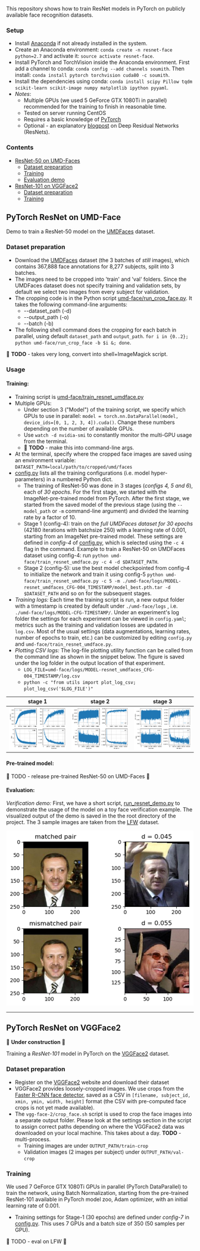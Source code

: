 
This repository shows how to train ResNet models in PyTorch on publicly available face recognition datasets.

### Setup

* Install [Anaconda](https://conda.io/docs/user-guide/install/linux.html) if not already installed in the system.
* Create an Anaconda environment: `conda create -n resnet-face python=2.7` and activate it: `source activate resnet-face`.
* Install PyTorch and TorchVision inside the Anaconda environment. First add a channel to conda: `conda config --add channels soumith`. Then install: `conda install pytorch torchvision cuda80 -c soumith`.
* Install the dependencies using conda: `conda install scipy Pillow tqdm scikit-learn scikit-image numpy matplotlib ipython pyyaml`.
* *Notes*:
    * Multiple GPUs (we used 5 GeForce GTX 1080Ti in parallel) recommended for the training to finish in reasonable time.
    * Tested on server running CentOS
    * Requires a basic knowledge of [PyTorch](http://pytorch.org/tutorials/beginner/deep_learning_60min_blitz.html) 
    * Optional - an explanatory [blogpost](https://blog.waya.ai/deep-residual-learning-9610bb62c355) on Deep Residual Networks (ResNets).

### Contents
- [ResNet-50 on UMD-Faces](https://github.com/AruniRC/resnet-face-pytorch#pytorch-resnet-on-umd-face)
    - [Dataset preparation](https://github.com/AruniRC/resnet-face-pytorch#dataset-preparation)
    - [Training](https://github.com/AruniRC/resnet-face-pytorch#dataset-preparation)
    - [Evaluation demo](https://github.com/AruniRC/resnet-face-pytorch#evaluation)
- [ResNet-101 on VGGFace2](https://github.com/AruniRC/resnet-face-pytorch#pytorch-resnet-on-vggface2)
    - [Dataset preparation](https://github.com/AruniRC/resnet-face-pytorch#dataset-preparation-1)
    - [Training](https://github.com/AruniRC/resnet-face-pytorch#dataset-preparation-1)



## PyTorch ResNet on UMD-Face

Demo to train a ResNet-50 model on the [UMDFaces](http://www.umdfaces.io/) dataset.

### Dataset preparation

* Download the [UMDFaces](http://www.umdfaces.io/) dataset (the 3 batches of _still_ images), which contains 367,888 face annotations for 8,277 subjects, split into 3 batches.
* The images need to be cropped into 'train' and 'val' folders. Since the UMDFaces dataset does not specify training and validation sets, by default we select two images from every subject for validation. 
* The cropping code is in the Python script [umd-face/run_crop_face.py](./umd-face/run_crop_face.py). It takes the following command-line arguments:
    * --dataset_path (-d)
    * --output_path (-o)
    * --batch (-b) 
* The following shell command does the cropping for each batch in parallel, using default `dataset_path` and `output_path`.
`for i in {0..2}; python umd-face/run_crop_face -b $i &; done`.

:small_red_triangle: **TODO** - takes very long, convert into shell+ImageMagick script.


### Usage

#### Training:  
* Training script is [umd-face/train_resnet_umdface.py](./umd-face/train_resnet_umdface.py)
* Multiple GPUs: 
    * Under section 3 ("Model") of the training script, we specify which GPUs to use in parallel: `model = torch.nn.DataParallel(model, device_ids=[0, 1, 2, 3, 4]).cuda()`. Change these numbers depending on the number of available GPUs. 
    * Use `watch -d nvidia-smi` to constantly monitor the multi-GPU usage from the terminal. 
    * :small_red_triangle: **TODO** - make this into command-line args.
* At the terminal, specify where the cropped face images are saved using an environment variable: `DATASET_PATH=local/path/to/cropped/umd/faces`
* [config.py](./config.py) lists all the training configurations (i.e. model hyper-parameters) in a numbered Python dict.
    * The training of ResNet-50 was done in 3 stages (*configs 4, 5 and 6*), each of *30 epochs*. For the first stage, we started with the ImageNet-pre-trained model from PyTorch. After the first stage, we started from the saved model of the previous stage (using the `--model_path` or `-m` command-line argument) and divided the learning rate by a factor of 10.
    * Stage 1 (config-4): train on  the *full UMDFaces dataset for 30 epochs* (42180 iterations with batchsize 250) with a learning rate of 0.001, starting from an ImageNet pre-trained model. These settings are defined in *config-4* of [config.py](./config.py), which is selected using the `-c 4` flag in the command. Example to train a ResNet-50 on UMDFaces dataset using config-4: run `python umd-face/train_resnet_umdface.py -c 4 -d $DATASET_PATH`.
    * Stage 2 (config-5): use the best model checkpointed from config-4 to initialize the network and train it using config-5 `python umd-face/train_resnet_umdface.py -c 5 -m ./umd-face/logs/MODEL-resnet_umdfaces_CFG-004_TIMESTAMP/model_best.pth.tar -d $DATASET_PATH` and so on for the subsequent stages.
* *Training logs:* Each time the training script is run, a new output folder with a timestamp is created by default under `./umd-face/logs` , i.e.  `./umd-face/logs/MODEL-CFG-TIMESTAMP/`. Under an experiment's log folder the settings for each experiment can be viewed in `config.yaml`; metrics such as the training and validation losses are updated in `log.csv`. 
Most of the usual settings (data augmentations, learning rates, number of epochs to train, etc.) can be customized by editing `config.py` and `umd-face/train_resnet_umdface.py`.
* *Plotting CSV logs:* The log-file plotting utility function can be called from the command line as shown in the snippet below. The figure is saved under the log folder in the output location of that experiment.
    * `LOG_FILE=umd-face/logs/MODEL-resnet_umdfaces_CFG-004_TIMESTAMP/log.csv`
    * `python -c "from utils import plot_log_csv; plot_log_csv('$LOG_FILE')"`

stage 1 |   stage 2  | stage 3  
:------:|:----------:|:--------:
![](samples/stage1_log_plots.png)|  ![](samples/stage2_log_plots.png) | ![](samples/stage3_log_plots.png) 


#### Pre-trained model: 

:red_circle: TODO - release pre-trained ResNet-50 on UMD-Faces :construction:


#### Evaluation: 

*Verification demo:* First, we have a short script, [run_resnet_demo.py](./run_resnet_demo.py) to demonstrate the usage of the model on a toy face verification example. The visualized output of the demo is saved in the the root directory of the project. The 3 sample images are taken from the [LFW](http://vis-www.cs.umass.edu/lfw/) dataset.

![](samples/demo_verif.png)


---


## PyTorch ResNet on VGGFace2

:construction: **Under construction** :construction:

Training a *ResNet-101* model in PyTorch on the [VGGFace2](https://www.robots.ox.ac.uk/~vgg/data/vgg_face2/) dataset.


### Dataset preparation

* Register on the [VGGFace2](https://www.robots.ox.ac.uk/~vgg/data/vgg_face2/) website and download their dataset
* VGGFace2 provides loosely-cropped images. We use crops from the [Faster R-CNN face detector](https://github.com/playerkk/face-py-faster-rcnn), saved as a CSV in `[filename, subject_id, xmin, ymin, width, height]` format (the CSV with pre-computed face crops is not yet made available).  
* The `vgg-face-2/crop_face.sh` script is used to crop the face images into a separate output folder. Please look at the settings section in the script to assign correct paths depending on where the VGGFace2 data was downloaded on your local machine. This takes about a day. **TODO** - multi-process.
    * Training images are under `OUTPUT_PATH/train-crop`
    * Validation images (2 images per subject) under `OUTPUT_PATH/val-crop`

### Training

We used 7 GeForce GTX 1080Ti GPUs in parallel (PyTorch DataParallel) to train the network, using Batch Normalization, starting from the pre-trained ResNet-101 available in PyTorch model zoo, Adam optimizer, with an initial learning rate of 0.001.
* Training settings for Stage-1 (30 epochs) are defined under *config-7* in [config.py](./config.py). This uses 7 GPUs and a batch size of 350 (50 samples per GPU).

:red_circle: TODO - eval on LFW :construction:



